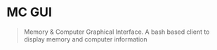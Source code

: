 # MC GUI
> Memory & Computer Graphical Interface. A bash based client to display memory and computer information
